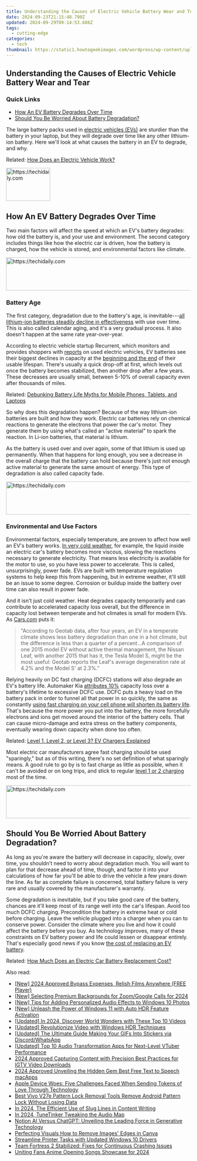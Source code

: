 ```yaml
---
title: Understanding the Causes of Electric Vehicle Battery Wear and Tear
date: 2024-09-23T21:15:48.790Z
updated: 2024-09-29T09:14:53.686Z
tags:
  - cutting-edge
categories:
  - tech
thumbnail: https://static1.howtogeekimages.com/wordpress/wp-content/uploads/2022/05/lithium-ion-batteries-fanned.jpg
---
```


## Understanding the Causes of Electric Vehicle Battery Wear and Tear

### Quick Links

* [How An EV Battery Degrades Over Time](https://some-guidance.techidaily.com/updated-top-questions-on-vlc-player-mac-integration/)
* [Should You Be Worried About Battery Degradation?](https://win-dash.techidaily.com/acer-wireless-network-adapter-drivers-free-download-and-instant-setup/)

 The large battery packs used in [electric vehicles (EVs)](https://instagram-video-recordings.techidaily.com/new-2024-approved-heres-what-you-dont-know-about-instagram-story-viewer2/) are sturdier than the battery in your laptop, but they will degrade over time like any other lithium-ion battery. Here we'll look at what causes the battery in an EV to degrade, and why.

Related: [How Does an Electric Vehicle Work?](https://instagram-video-recordings.techidaily.com/new-2024-approved-heres-what-you-dont-know-about-instagram-story-viewer2/) 

<!-- affiliate ads begin -->
<a href="https://aligracehair.sjv.io/c/5597632/2135407/19272" target="_top" id="2135407">
  <img src="//a.impactradius-go.com/display-ad/19272-2135407" border="0" alt="https://techidaily.com" width="120" height="90"/>
</a>
<img height="0" width="0" src="https://aligracehair.sjv.io/i/5597632/2135407/19272" style="position:absolute;visibility:hidden;" border="0" />
<!-- affiliate ads end -->

##  How An EV Battery Degrades Over Time

 Two main factors will affect the speed at which an EV's battery degrades: how old the battery is, and your use and environment. The second category includes things like how the electric car is driven, how the battery is charged, how the vehicle is stored, and environmental factors like climate.

<!-- affiliate ads begin -->
<a href="https://appsumo.8odi.net/c/5597632/2130869/7443" target="_top" id="2130869">
  <img src="//a.impactradius-go.com/display-ad/7443-2130869" border="0" alt="https://techidaily.com" width="600" height="90"/>
</a>
<img height="0" width="0" src="https://appsumo.8odi.net/i/5597632/2130869/7443" style="position:absolute;visibility:hidden;" border="0" />
<!-- affiliate ads end -->

###  Battery Age

 The first category, degradation due to the battery's age, is inevitable---[all lithium-ion batteries steadily decline in effectiveness](https://screen-capture.techidaily.com/in-2024-ranking-the-ultimate-in-mac-gif-recorders/) with use over time. This is also called calendar aging, and it's a very gradual process. It also doesn't happen at the same rate year-over-year.

 According to electric vehicle startup Recurrent, which monitors and provides shoppers with [reports](https://www.recurrentauto.com/for-shoppers) on used electric vehicles, EV batteries see their biggest declines in capacity at the [beginning and the end](https://www.recurrentauto.com/research/how-batteries-degrade) of their usable lifespan. There's usually a quick drop-off at first, which levels out once the battery becomes stabilized, then another drop after a few years. These decreases are usually small, between 5-10% of overall capacity even after thousands of miles.

Related: [Debunking Battery Life Myths for Mobile Phones, Tablets, and Laptops](https://screen-capture.techidaily.com/in-2024-ranking-the-ultimate-in-mac-gif-recorders/) 

 So why does this degradation happen? Because of the way lithium-ion batteries are built and how they work. Electric car batteries rely on chemical reactions to generate the electrons that power the car's motor. They generate them by using what's called an "active material" to spark the reaction. In Li-ion batteries, that material is lithium.

 As the battery is used over and over again, some of that lithium is used up permanently. When that happens for long enough, you see a decrease in the overall charge that the battery can hold because there's just not enough active material to generate the same amount of energy. This type of degradation is also called capacity fade.

<!-- affiliate ads begin -->
<a href="https://unicoeye.pxf.io/c/5597632/2134248/18498" target="_top" id="2134248">
  <img src="//a.impactradius-go.com/display-ad/18498-2134248" border="0" alt="https://techidaily.com" width="728" height="90"/>
</a>
<img height="0" width="0" src="https://unicoeye.pxf.io/i/5597632/2134248/18498" style="position:absolute;visibility:hidden;" border="0" />
<!-- affiliate ads end -->

###  Environmental and Use Factors

 Environmental factors, especially temperature, are proven to affect how well an EV's battery works. [In very cold weather](https://pokemon-go-android.techidaily.com/in-2024-9-mind-blowing-tricks-to-hatch-eggs-in-pokemon-go-without-walking-on-poco-x5-pro-drfone-by-drfone-virtual-android/), for example, the liquid inside an electric car's battery becomes more viscous, slowing the reactions necessary to generate electricity. That means less electricity is available for the motor to use, so you have less power to accelerate. This is called, unsurprisingly, power fade. EVs are built with temperature regulation systems to help keep this from happening, but in extreme weather, it'll still be an issue to some degree. Corrosion or buildup inside the battery over time can also result in power fade.

 And it isn't just cold weather. Heat degrades capacity temporarily and can contribute to accelerated capacity loss overall, but the difference in capacity lost between temperate and hot climates is small for modern EVs. As [Cars.com](https://www.cars.com/articles/your-guide-to-ev-batteries-premature-death-range-loss-and-preservation-446126/#range-loss-is-guaranteed-by-age) puts it:

> "According to Geotab data, after four years, an EV in a temperate climate shows less battery degradation than one in a hot climate, but the difference is less than a quarter of a percent...A comparison of one 2015 model EV without active thermal management, the Nissan Leaf, with another 2015 that has it, the Tesla Model S, might be the most useful: Geotab reports the Leaf's average degeneration rate at 4.2% and the Model S' at 2.3%."

 Relying heavily on DC fast charging (DCFC) stations will also degrade an EV's battery life. Automaker Kia [attributes 10%](https://www.kia.com/dm/discover-kia/ask/how-to-extend-ev-battery-life.html) capacity loss over a battery's lifetime to excessive DCFC use. DCFC puts a heavy load on the battery pack in order to funnel all that power in so quickly, the same as constantly [using fast charging on your cell phone will shorten its battery life](https://facebook-videos.techidaily.com/enhance-mobile-viewing-fb-videos-on-android/). That's because the more power you put into the battery, the more forcefully electrons and ions get moved around the interior of the battery cells. That can cause micro-damage and extra stress on the battery components, eventually wearing down capacity when done too often.

Related: [Level 1, Level 2, or Level 3? EV Chargers Explained](https://visual-screen-recording.techidaily.com/unveiling-wintv-magic-compre-written-guide-to-capturing-live-on-windows-pc-for-2024/) 

 Most electric car manufacturers agree fast charging should be used "sparingly," but as of this writing, there's no set definition of what sparingly means. A good rule to go by is to fast charge as little as possible, when it can't be avoided or on long trips, and stick to regular [level 1 or 2 charging](https://visual-screen-recording.techidaily.com/unveiling-wintv-magic-compre-written-guide-to-capturing-live-on-windows-pc-for-2024/) most of the time.

<!-- affiliate ads begin -->
<a href="https://ephamedtechinc.pxf.io/c/5597632/2123512/26400" target="_top" id="2123512">
  <img src="//a.impactradius-go.com/display-ad/26400-2123512" border="0" alt="https://techidaily.com" width="728" height="90"/>
</a>
<img height="0" width="0" src="https://ephamedtechinc.pxf.io/i/5597632/2123512/26400" style="position:absolute;visibility:hidden;" border="0" />
<!-- affiliate ads end -->

##  Should You Be Worried About Battery Degradation?

 As long as you're aware the battery will decrease in capacity, slowly, over time, you shouldn't need to worry about degradation much. You will want to plan for that decrease ahead of time, though, and factor it into your calculations of how far you'll be able to drive the vehicle a few years down the line. As far as complete failure is concerned, total battery failure is very rare and usually covered by the manufacturer's warranty.

 Some degradation is inevitable, but if you take good care of the battery, chances are it'll keep most of its range well into the car's lifespan. Avoid too much DCFC charging. Precondition the battery in extreme heat or cold before charging. Leave the vehicle plugged into a charger when you can to conserve power. Consider the climate where you live and how it could affect the battery before you buy. As technology improves, many of these constraints on EV battery power and life could lessen or disappear entirely. That's especially good news if you know [the cost of replacing an EV battery](https://phone-solutions.techidaily.com/best-android-data-recovery-retrieve-lost-pictures-from-oppo-reno-11f-5g-by-fonelab-android-recover-pictures/).

Related: [How Much Does an Electric Car Battery Replacement Cost?](https://phone-solutions.techidaily.com/best-android-data-recovery-retrieve-lost-pictures-from-oppo-reno-11f-5g-by-fonelab-android-recover-pictures/)

<ins class="adsbygoogle"
     style="display:block"
     data-ad-format="autorelaxed"
     data-ad-client="ca-pub-7571918770474297"
     data-ad-slot="1223367746"></ins>

<ins class="adsbygoogle"
     style="display:block"
     data-ad-client="ca-pub-7571918770474297"
     data-ad-slot="8358498916"
     data-ad-format="auto"
     data-full-width-responsive="true"></ins>

<span class="atpl-alsoreadstyle">Also read:</span>
<div><ul>
<li><a href="https://fox-links.techidaily.com/new-2024-approved-bypass-expenses-relish-films-anywhere-free-player/"><u>[New] 2024 Approved Bypass Expenses, Relish Films Anywhere (FREE Player)</u></a></li>
<li><a href="https://digital-screen-recording.techidaily.com/new-selecting-premium-backgrounds-for-zoomgoogle-calls-for-2024/"><u>[New] Selecting Premium Backgrounds for Zoom/Google Calls for 2024</u></a></li>
<li><a href="https://some-skills.techidaily.com/new-tips-for-adding-personalized-audio-effects-to-windows-10-photos/"><u>[New] Tips for Adding Personalized Audio Effects to Windows 10 Photos</u></a></li>
<li><a href="https://some-skills.techidaily.com/new-unleash-the-power-of-windows-11-with-auto-hdr-feature-activation/"><u>[New] Unleash the Power of Windows 11 with Auto HDR Feature Activation</u></a></li>
<li><a href="https://facebook-video-footage.techidaily.com/updated-in-2024-discover-world-wonders-with-these-top-10-videos/"><u>[Updated] In 2024, Discover World Wonders with These Top 10 Videos</u></a></li>
<li><a href="https://some-skills.techidaily.com/updated-revolutionize-video-with-windows-hdr-techniques/"><u>[Updated] Revolutionize Video with Windows HDR Techniques</u></a></li>
<li><a href="https://some-skills.techidaily.com/updated-the-ultimate-guide-making-your-gifs-into-stickers-via-discordwhatsapp/"><u>[Updated] The Ultimate Guide Making Your GIFs Into Stickers via Discord/WhatsApp</u></a></li>
<li><a href="https://some-skills.techidaily.com/updated-top-10-audio-transformation-apps-for-next-level-vtuber-performance/"><u>[Updated] Top 10 Audio Transformation Apps for Next-Level VTuber Performance</u></a></li>
<li><a href="https://instagram-videos.techidaily.com/2024-approved-capturing-content-with-precision-best-practices-for-igtv-video-downloads/"><u>2024 Approved Capturing Content with Precision Best Practices for IGTV Video Downloads</u></a></li>
<li><a href="https://some-skills.techidaily.com/2024-approved-unveiling-the-hidden-gem-best-free-text-to-speech-macapps/"><u>2024 Approved Unveiling the Hidden Gem Best Free Text to Speech macApps</u></a></li>
<li><a href="https://fox-that.techidaily.com/apple-device-woes-five-challenges-faced-when-sending-tokens-of-love-through-technology/"><u>Apple Device Woes: Five Challenges Faced When Sending Tokens of Love Through Technology</u></a></li>
<li><a href="https://android-unlock.techidaily.com/best-vivo-v27e-pattern-lock-removal-tools-remove-android-pattern-lock-without-losing-data-by-drfone-android/"><u>Best Vivo V27e Pattern Lock Removal Tools Remove Android Pattern Lock Without Losing Data</u></a></li>
<li><a href="https://some-skills.techidaily.com/in-2024-the-efficient-use-of-slug-lines-in-content-writing/"><u>In 2024, The Efficient Use of Slug Lines in Content Writing</u></a></li>
<li><a href="https://some-skills.techidaily.com/in-2024-tunetinker-tweaking-the-audio-map/"><u>In 2024, TuneTinker Tweaking the Audio Map</u></a></li>
<li><a href="https://tech-haven.techidaily.com/notion-ai-versus-chatgpt-unveiling-the-leading-force-in-generative-technology/"><u>Notion AI Versus ChatGPT: Unveiling the Leading Force in Generative Technology</u></a></li>
<li><a href="https://fox-links.techidaily.com/perfecting-visuals-how-to-remove-images-edges-in-canva/"><u>Perfecting Visuals How to Remove Images' Edges in Canva</u></a></li>
<li><a href="https://driver-install.techidaily.com/streamline-printer-tasks-with-updated-windows-10-drivers/"><u>Streamline Printer Tasks with Updated Windows 10 Drivers</u></a></li>
<li><a href="https://win-blog.techidaily.com/team-fortress-2-stabilized-fixes-for-continuous-crashing-issues/"><u>Team Fortress 2 Stabilized: Fixes for Continuous Crashing Issues</u></a></li>
<li><a href="https://some-skills.techidaily.com/uniting-fans-anime-opening-songs-showcase-for-2024/"><u>Uniting Fans Anime Opening Songs Showcase for 2024</u></a></li>
</ul></div>

